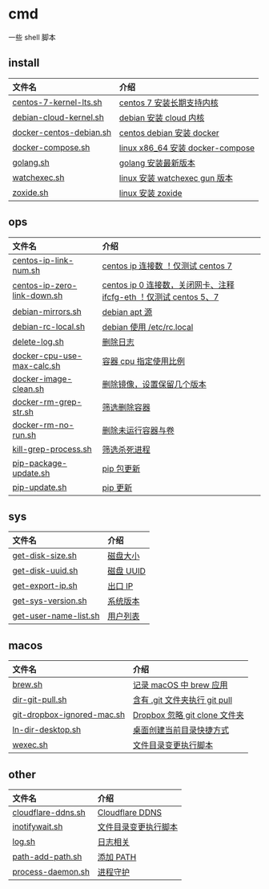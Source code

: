 # cmd

一些 shell 脚本 

## install

| 文件名 | 介绍 |
| :- | :- |
| [centos-7-kernel-lts.sh](https://github.com/qvgz/sh/blob/master/install/centos-7-kernel-lts.sh) | [ centos 7 安装长期支持内核](https://proxy.qvgz.org/sh/install/centos-7-kernel-lts.sh) |
| [debian-cloud-kernel.sh](https://github.com/qvgz/sh/blob/master/install/debian-cloud-kernel.sh) | [ debian 安装 cloud 内核](https://proxy.qvgz.org/sh/install/debian-cloud-kernel.sh) |
| [docker-centos-debian.sh](https://github.com/qvgz/sh/blob/master/install/docker-centos-debian.sh) | [ centos debian 安装 docker](https://proxy.qvgz.org/sh/install/docker-centos-debian.sh) |
| [docker-compose.sh](https://github.com/qvgz/sh/blob/master/install/docker-compose.sh) | [ linux x86_64 安装 docker-compose](https://proxy.qvgz.org/sh/install/docker-compose.sh) |
| [golang.sh](https://github.com/qvgz/sh/blob/master/install/golang.sh) | [ golang 安装最新版本](https://proxy.qvgz.org/sh/install/golang.sh) |
| [watchexec.sh](https://github.com/qvgz/sh/blob/master/install/watchexec.sh) | [ linux 安装 watchexec gun 版本](https://proxy.qvgz.org/sh/install/watchexec.sh) |
| [zoxide.sh](https://github.com/qvgz/sh/blob/master/install/zoxide.sh) | [ linux 安装 zoxide](https://proxy.qvgz.org/sh/install/zoxide.sh) | 

## ops

| 文件名 | 介绍 |
| :- | :- |
| [centos-ip-link-num.sh](https://github.com/qvgz/sh/blob/master/ops/centos-ip-link-num.sh) | [ centos ip 连接数 ！仅测试 centos 7](https://proxy.qvgz.org/sh/ops/centos-ip-link-num.sh) |
| [centos-ip-zero-link-down.sh](https://github.com/qvgz/sh/blob/master/ops/centos-ip-zero-link-down.sh) | [ centos ip 0 连接数，关闭网卡、注释 ifcfg-eth ！仅测试 centos 5、7](https://proxy.qvgz.org/sh/ops/centos-ip-zero-link-down.sh) |
| [debian-mirrors.sh](https://github.com/qvgz/sh/blob/master/ops/debian-mirrors.sh) | [ debian apt 源](https://proxy.qvgz.org/sh/ops/debian-mirrors.sh) |
| [debian-rc-local.sh](https://github.com/qvgz/sh/blob/master/ops/debian-rc-local.sh) | [ debian 使用 /etc/rc.local](https://proxy.qvgz.org/sh/ops/debian-rc-local.sh) |
| [delete-log.sh](https://github.com/qvgz/sh/blob/master/ops/delete-log.sh) | [ 删除日志](https://proxy.qvgz.org/sh/ops/delete-log.sh) |
| [docker-cpu-use-max-calc.sh](https://github.com/qvgz/sh/blob/master/ops/docker-cpu-use-max-calc.sh) | [ 容器 cpu 指定使用比例](https://proxy.qvgz.org/sh/ops/docker-cpu-use-max-calc.sh) |
| [docker-image-clean.sh](https://github.com/qvgz/sh/blob/master/ops/docker-image-clean.sh) | [ 删除镜像，设置保留几个版本](https://proxy.qvgz.org/sh/ops/docker-image-clean.sh) |
| [docker-rm-grep-str.sh](https://github.com/qvgz/sh/blob/master/ops/docker-rm-grep-str.sh) | [ 筛选删除容器](https://proxy.qvgz.org/sh/ops/docker-rm-grep-str.sh) |
| [docker-rm-no-run.sh](https://github.com/qvgz/sh/blob/master/ops/docker-rm-no-run.sh) | [ 删除未运行容器与卷](https://proxy.qvgz.org/sh/ops/docker-rm-no-run.sh) |
| [kill-grep-process.sh](https://github.com/qvgz/sh/blob/master/ops/kill-grep-process.sh) | [ 筛选杀死进程](https://proxy.qvgz.org/sh/ops/kill-grep-process.sh) |
| [pip-package-update.sh](https://github.com/qvgz/sh/blob/master/ops/pip-package-update.sh) | [ pip 包更新](https://proxy.qvgz.org/sh/ops/pip-package-update.sh) |
| [pip-update.sh](https://github.com/qvgz/sh/blob/master/ops/pip-update.sh) | [ pip 更新](https://proxy.qvgz.org/sh/ops/pip-update.sh) | 

## sys

| 文件名 | 介绍 |
| :- | :- |
| [get-disk-size.sh](https://github.com/qvgz/sh/blob/master/sys/get-disk-size.sh) | [ 磁盘大小](https://proxy.qvgz.org/sh/sys/get-disk-size.sh) |
| [get-disk-uuid.sh](https://github.com/qvgz/sh/blob/master/sys/get-disk-uuid.sh) | [ 磁盘 UUID](https://proxy.qvgz.org/sh/sys/get-disk-uuid.sh) |
| [get-export-ip.sh](https://github.com/qvgz/sh/blob/master/sys/get-export-ip.sh) | [ 出口 IP](https://proxy.qvgz.org/sh/sys/get-export-ip.sh) |
| [get-sys-version.sh](https://github.com/qvgz/sh/blob/master/sys/get-sys-version.sh) | [ 系统版本](https://proxy.qvgz.org/sh/sys/get-sys-version.sh) |
| [get-user-name-list.sh](https://github.com/qvgz/sh/blob/master/sys/get-user-name-list.sh) | [ 用户列表](https://proxy.qvgz.org/sh/sys/get-user-name-list.sh) | 

## macos

| 文件名 | 介绍 |
| :- | :- |
| [brew.sh](https://github.com/qvgz/sh/blob/master/macos/brew.sh) | [ 记录 macOS 中 brew 应用](https://proxy.qvgz.org/sh/macos/brew.sh) |
| [dir-git-pull.sh](https://github.com/qvgz/sh/blob/master/macos/dir-git-pull.sh) | [ 含有 .git 文件夹执行 git pull](https://proxy.qvgz.org/sh/macos/dir-git-pull.sh) |
| [git-dropbox-ignored-mac.sh](https://github.com/qvgz/sh/blob/master/macos/git-dropbox-ignored-mac.sh) | [ Dropbox 忽略 git clone 文件夹](https://proxy.qvgz.org/sh/macos/git-dropbox-ignored-mac.sh) |
| [ln-dir-desktop.sh](https://github.com/qvgz/sh/blob/master/macos/ln-dir-desktop.sh) | [ 桌面创建当前目录快捷方式](https://proxy.qvgz.org/sh/macos/ln-dir-desktop.sh) |
| [wexec.sh](https://github.com/qvgz/sh/blob/master/macos/wexec.sh) | [ 文件目录变更执行脚本](https://proxy.qvgz.org/sh/macos/wexec.sh) | 

## other

| 文件名 | 介绍 |
| :- | :- |
| [cloudflare-ddns.sh](https://github.com/qvgz/sh/blob/master/other/cloudflare-ddns.sh) | [ Cloudflare DDNS](https://proxy.qvgz.org/sh/other/cloudflare-ddns.sh) |
| [inotifywait.sh](https://github.com/qvgz/sh/blob/master/other/inotifywait.sh) | [ 文件目录变更执行脚本](https://proxy.qvgz.org/sh/other/inotifywait.sh) |
| [log.sh](https://github.com/qvgz/sh/blob/master/other/log.sh) | [ 日志相关](https://proxy.qvgz.org/sh/other/log.sh) |
| [path-add-path.sh](https://github.com/qvgz/sh/blob/master/other/path-add-path.sh) | [ 添加 PATH](https://proxy.qvgz.org/sh/other/path-add-path.sh) |
| [process-daemon.sh](https://github.com/qvgz/sh/blob/master/other/process-daemon.sh) | [ 进程守护](https://proxy.qvgz.org/sh/other/process-daemon.sh) |
